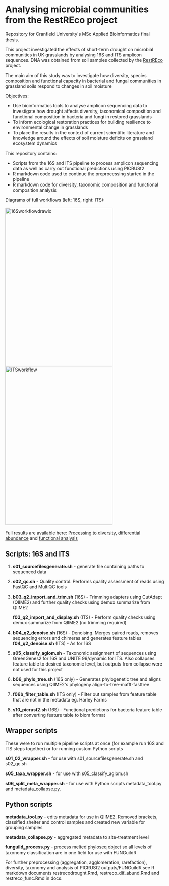# Analysing microbial communities from the RestREco project

Repository for Cranfield University's MSc Applied Bioinformatics final thesis.

This project investigated the effects of short-term drought on microbial communities in UK grasslands by analysing 16S and ITS amplicon sequences. DNA was obtained from soil samples collected by the <a href="https://restreco.com/">RestREco</a> project.

The main aim of this study was to investigate how diversity, species composition and functional capacity in bacterial and fungal communities in grassland soils respond to changes in soil moisture

Objectives:
- Use bioinformatics tools to analyse amplicon sequencing data to investigate how drought affects diversity, taxonomical composition and functional composition in bacteria and fungi in restored grasslands
- To inform ecological restoration practices for building resilience to environmental change in grasslands
- To place the results in the context of current scientific literature and knowledge around the effects of soil moisture deficits on grassland ecosystem dynamics

This repository contains:
- Scripts from the 16S and ITS pipeline to process amplicon sequencing data as well as carry out functional predictions using PICRUSt2
- R markdown code used to continue the preprocessing started in the pipeline
- R markdown code for diversity, taxonomic composition and functional composition analysis

Diagrams of full workflows (left: 16S, right: ITS):
<br>
<br>
<img width="340" height="500" alt="16Sworkflowdrawio" src="https://github.com/user-attachments/assets/011aa5ba-1a2b-4f40-b283-7c35d3c3d556" />
<img width="340" height="500" alt="ITSworkflow" src="https://github.com/user-attachments/assets/ccfbaca0-7d05-416c-a920-6c6807ee2cac" />
<br>
<br>
Full results are available here: <a href="https://kerrycranfield.github.io/RestREcoDrought/restrecodrought.html">Processing to diversity</a>, <a href="https://kerrycranfield.github.io/RestREcoDrought/restreco_diff_abund.html">differential abundance</a> and <a href="https://kerrycranfield.github.io/RestREcoDrought/restreco_func.html">functional analysis</a>

## Scripts: 16S and ITS
1. <b>s01_sourcefilesgenerate.sh</b> - generate file containing paths to sequenced data
2. <b>s02_qc.sh</b> - Quality control. Performs quality assessment of reads using FastQC and MultiQC tools
3. <b>b03_q2_import_and_trim.sh</b> (16S) - Trimming adapters using CutAdapt (QIIME2) and further quality checks using demux summarize from QIIME2
   
   <b>f03_q2_import_and_display.sh</b> (ITS) - Perform quality checks using demux summarize from QIIME2 (no trimming required)
4. <b>b04_q2_denoise.sh</b> (16S) - Denoising. Merges paired reads, removes sequencing errors and chimeras and generates feature tables
   <b>f04_q2_denoise.sh</b> (ITS) - As for 16S
5. <b>s05_classify_aglom.sh</b> - Taxonomic assignment of sequences using GreenGenes2 for 16S and UNITE 99/dynamic for ITS. Also collapses feature table to desired taxonomic level, but outputs from collapse were not used for this project
6. <b>b06_phylo_tree.sh</b> (16S only) - Generates phylogenetic tree and aligns sequences using QIIME2's phylogeny align-to-tree-mafft-fasttree
7. <b>f06b_filter_table.sh</b> (ITS only) - Filter out samples from feature table that are not in the metadata eg. Harley Farms
8. <b>s10_picrust2.sh</b> (16S) - Functional predictions for bacteria feature table after converting feature table to biom format

## Wrapper scripts
These were to run multiple pipeline scripts at once (for example run 16S and ITS steps together) or for running custom Python scripts
<p><b>s01_02_wrapper.sh</b> - for use with s01_sourcefilesgenerate.sh and s02_qc.sh</p>
<p><b>s05_taxa_wrapper.sh</b> - for use with s05_classify_aglom.sh</p>
<p><b>s06_split_meta_wrapper.sh</b> - for use with Python scripts metadata_tool.py and metadata_collapse.py.</p>

## Python scripts
<b>metadata_tool.py</b> - edits metadata for use in QIIME2. Removed brackets, classified shelter and control samples and created new variable for grouping samples

<b>metadata_collapse.py</b> - aggregated metadata to site-treatment level

<b>funguild_process.py</b> - process melted phyloseq object so all levels of taxonomy classification are in one field for use with FUNGuildR 

For further preprocessing (aggregation, agglomeration, rarefaction), diversity, taxonomy and analysis of PICRUSt2 outputs/FUNGuildR see R markdown documents restrecodrought.Rmd, restreco_dif_abund.Rmd and restreco_func.Rmd in docs.
